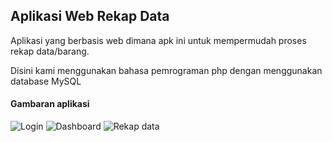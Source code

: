 ## Aplikasi Web Rekap Data

<p> Aplikasi yang berbasis web dimana apk ini untuk mempermudah proses rekap data/barang.</p>
<p> Disini kami menggunakan bahasa pemrograman php dengan menggunakan database MySQL </p>

#### Gambaran aplikasi 
![Login](https://github.com/user-attachments/assets/07f79c09-ebaa-4a68-b36c-035ba153a4ac)
![Dashboard](https://github.com/user-attachments/assets/bf576c86-b35c-4eb6-909f-91eba2486b9c)
![Rekap data](https://github.com/user-attachments/assets/2579102e-d069-45dc-b450-51f07a2c7c06)



